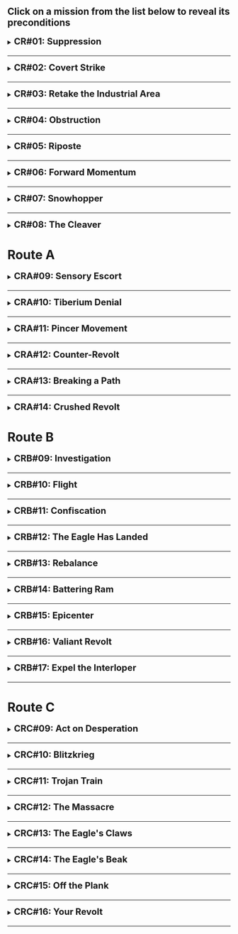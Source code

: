 <h2>Click on a mission from the list below to reveal its preconditions</h2>

<details id="cr01" style="margin-bottom: 20px">
<summary><p style="font-size:20px;display:inline;font-weight:bold;cursor:pointer">CR#01: Suppression</summary>

### Preconditions Unlocked In This Mission:
* Destroy the church in the town at the east side of the map, near the Communication Center that the player must capture for the first objective. 
	* Unlocks the precondition **Church #1 Destroyed?** in [CR#02](#cr02).

### Preconditions Used In This Mission:
* None.

</details>

* * *

<details id="cr02" style="margin-bottom: 20px">
<summary><p style="font-size:20px;display:inline;font-weight:bold;cursor:pointer">CR#02: Covert Strike</summary>

### Preconditions Unlocked In This Mission:
* Destroy the church at the south side of the map with the precondition **Church #1 Destroyed?** enabled. 
	* Unlocks the precondition **Church #2 Destroyed?** in [CR#03](#cr03).

### Preconditions Used In This Mission:
* **Church #1 Destroyed?** - Whether the church in the civilian village was destroyed in [CR#01](#cr01).
	* Effect: The priest at the church betrays the player, unleashing two attack dogs at them when they approach the church. Required to unlock Route C.

</details>

* * *
   
<details id="cr03" style="margin-bottom: 20px">
<summary><p style="font-size:20px;display:inline;font-weight:bold;cursor:pointer">CR#03: Retake the Industrial Area</summary>

### Preconditions Unlocked In This Mission:
* Destroy the church at the south-east side of the map with the precondition **Church #2 Destroyed?** enabled. 
	* Unlocks the precondition **Church #3 Destroyed?** in [CR#04](#cr04) and [CR#05](#cr05).
* Capture and Keep the Oil Refineries at the north western part of the map. Unlocks the precondition **Oil Refineries Captured?** in [CR#05](#cr05).

### Preconditions Used In This Mission:
* **Church #2 Destroyed?** - Whether the church in the south part of the region was destroyed in [CR#02](#cr02).
	* Effect: The civilians launch an attack wave on the player during the mission. Required to unlock Route C.

</details>
   
* * *

<details id="cr04" style="margin-bottom: 20px">
<summary><p style="font-size:20px;display:inline;font-weight:bold;cursor:pointer">CR#04: Obstruction</summary>

### Preconditions Unlocked In This Mission:
* None.

### Preconditions Used In This Mission:
* **Church #3 Destroyed?** - Whether the church in the civilian village was destroyed in [CR#03](#cr03).
	* Effect: The civilians launch an attack on the player's forces when they come near a civilian hub located to the west of the final objective.

</details>
   
* * *

<details id="cr05" style="margin-bottom: 20px">
<summary><p style="font-size:20px;display:inline;font-weight:bold;cursor:pointer">CR#05: Riposte</summary>

### Preconditions Unlocked In This Mission:
* Destroy the 3 remaining churches found on this map at the south, southeast and north positions with the **Church #3 Destroyed?** precondition enabled. 
	* Unlocks the precondition **All Churches Destroyed?** in [CR#06](#cr06) and [CR#07](#cr07).

### Preconditions Used In This Mission:
* **Church #3 Destroyed?** - Whether the church in the civilian village was destroyed in [CR#03](#cr03).
	* Effect: The civilians periodically spawn hostile militia forces and attack the player's forces and base. Required to unlock Route C.
* **Oil Refineries Captured** - Whether the northwestern Oil Refineries were captured and preserved during [CR#03](#cr03).
	* Effect: Grants 3000 additional credits some time after getting an MCV.

</details>
   
* * *

<details id="cr06" style="margin-bottom: 20px">
<summary><p style="font-size:20px;display:inline;font-weight:bold;cursor:pointer">CR#06: Forward Momentum</summary>

### Preconditions Unlocked In This Mission:
* Destroy the 3 Shore Artillery located at the north west section of the map. 
	* Unlocks the **Extra Naval Route Opened?** precondition in [CR#07](#cr07).

### Preconditions Used In This Mission:
* **All Churches Destroyed?** - Whether all 5 churches were destroyed in [CR#01](#cr01), [CR#02](#cr02), [CR#03](#cr03) and [CR#05](#cr05).
	* Effect: The civilians sabotage the bridge connecting to the east island from the south. The player and the civilians are hostile to each other.

</details>
   
* * *

<details id="cr07" style="margin-bottom: 20px">
<summary><p style="font-size:20px;display:inline;font-weight:bold;cursor:pointer">CR#07: Snowhopper</summary>

### Preconditions Unlocked In This Mission:
* Evacuate the civilians at the southern island by destroying the Shore Artillery preventing the transport from leaving. Can only be done with the **All Churches Destroyed?** precondition set to "No". Unlocks the **Civilians Evacuated?** precondition in [CR#08](#cr08).
* Kill all the civilians at the southern island and the Soviet base that accompanies them. Can only be done with the **All Churches Destroyed** set to "Yes". 
	* Unlocks the **Civilian Village Destroyed?** precondition in [CR#08](#cr08).

### Preconditions Used In This Mission:
* **Extra Naval Route Opened?** - Whether the 3 Shore Artillery were destroyed at [CR#06](#cr06).
	* Effect: Spawns an additional GDI reinforcements of 3 Frigates and 2 Gunboats some time after reaching the second main island. 
* **All Churches Destroyed?** - Whether all 5 churches were destroyed in [CR#01](#cr01), [CR#02](#cr02), [CR#03](#cr03) and [CR#05](#cr05).
	* Effect: The civilians become allies with the Soviets, assisting them in creating a base at the southern island. Adds a new mandatory objective to destroy the new southern Soviet base and the entire village, and adjusts some of the behaviors of the map, such as when certain reinforcements arrive.

</details>
   
* * *

<details id="cr08" style="margin-bottom: 20px">
<summary><p style="font-size:20px;display:inline;font-weight:bold;cursor:pointer">CR#08: The Cleaver</summary>

### Preconditions Unlocked In This Mission:
* None.

### Preconditions Used In This Mission:
* **Civilians Evacuated?** - Whether the civilians evacuated in [CR#07](#cr07).
	* Effect: Allows the player to investigate the outskirts of the village, which unlocks Route B.
* **Civilian Village Destroyed?** - Whether the civilian village was destroyed in [CR#07](#cr07).
	* Effect: Turns the civilian population against the player, siding with Nod and Soviet. Spawns dangerous waves of armed civilians militants that carry various firearms trying to take the player down. Completing this mission with this precondition active will unlock Route C.

### Important Notes For This Mission:
* As long as **Civilian Village Destroyed?** precondition is set to "No", the player will automatically unlock Route A by beating this mission.
* This mission's preconditions are mutually exclusive. If both of the preconditions are set to "Yes", the game client will show a message to the player explaining that the mission cannot be launched using this preconditions set. The player will have to set at least one of the two preconditions to "No" to launch the mission.

</details>
   


# Route A

<details id="cra09" style="margin-bottom: 20px">
<summary><p style="font-size:20px;display:inline;font-weight:bold;cursor:pointer">CRA#09: Sensory Escort</summary>

### Preconditions Unlocked In This Mission:
* Destroy the Nod units located south of the civilian village, along the shore, freeing the GDI units from being sieged. 
	* Unlocks the **GDI Forces Freed?** precondition in [CRA#10](#cra10).

### Preconditions Used In This Mission:
* None.

</details>
   
* * *

<details id="cra10" style="margin-bottom: 20px">
<summary><p style="font-size:20px;display:inline;font-weight:bold;cursor:pointer">CRA#10: Tiberium Denial</summary>

### Preconditions Unlocked In This Mission:
* Destroy the cluster of 6 power plants located at the southeast Soviet base. 
	* Unlocks the **Power Facility Destroyed?** precondition in [CRA#12](#cra12).

### Preconditions Used In This Mission:
* **GDI Forces Freed?** - Whether the GDI forces released from the Nod siege in [CRA#09](#cra09).
	* Effect: Grants a GDI reinforcement of 2 Mammoths and 3 Grenade Launchers to the player after some time through the sea to the west.

</details>
   
* * *

<details id="cra11" style="margin-bottom: 20px">
<summary><p style="font-size:20px;display:inline;font-weight:bold;cursor:pointer">CRA#11: Pincer Movement</summary>

### Preconditions Unlocked In This Mission:
* None.

### Preconditions Used In This Mission:
* None.

</details>
   
* * *

<details id="cra12" style="margin-bottom: 20px">
<summary><p style="font-size:20px;display:inline;font-weight:bold;cursor:pointer">CRA#12: Counter-Revolt</summary>

### Preconditions Unlocked In This Mission:
* Destroy the two Nod bases on the north of the map.
	* Unlocks the **Nod City Base Destroyed?** precondition in [CRA#14](#cra14).

### Preconditions Used In This Mission:
* **Power Facility Destroyed?** - Whether the power plant cluster at the south-eastern Soviet base were destroyed in [CRA#10](#cra10).
	* Effect: Disables most of the Tesla Coils on the map.

</details>
   
* * *

<details id="cra13" style="margin-bottom: 20px">
<summary><p style="font-size:20px;display:inline;font-weight:bold;cursor:pointer">CRA#13: Breaking a Path</summary>

### Preconditions Unlocked In This Mission:
* Destroy the Soviet and Nod forces laying siege on Toikka's forces located to the south.
	* Unlocks the **Co-Commander's Forces Saved?** precondition in [CRA#14](#cra14).

### Preconditions Used In This Mission:
* None.

</details>
   
* * *

<details id="cra14" style="margin-bottom: 20px">
<summary><p style="font-size:20px;display:inline;font-weight:bold;cursor:pointer">CRA#14: Crushed Revolt</summary>

### Preconditions Unlocked In This Mission:
* None.

### Preconditions Used In This Mission:
* **Co-Commander's Forces Saved?** - Whether Toikka's forces were released from the Nod and Soviet siege in [CRA#13](#cra13).
	* Effect: Grants reinforcements of 4 Light Tanks, 4 Rangers, 6 Tank Destroyers, and an APC holding 3 Machine Gunners and 2 Rocket Soldiers after some time. 
* **Nod City Base Destroyed?** - Whether the couple Nod bases were destroyed in [CRA#12](#cra12).
	* Effect: Grants AI controlled GDI reinforcements of 10 Mammoth Tanks, 8 Medium Tanks, 4 MLRSs, 8 Grenade Launchers, 2 Orcas and 1 A-10 to assist the player in the fight. 

### Important Notes For This Mission:
* This is the finale for Route A. The ending that the player gets is based on whether the **Co-Commander's Forces Saved?** precondition is set to "Yes". 
	* If the precondition was set to "No", the player will get Ending I. Otherwise, the player will get Ending II.
* At the north side of the map, near the Metallic Nod's temple, there is a Comm. Center that can be captured. Doing so unlocks a bonus mission that will be introduced later to the campaign.

</details>
   


# Route B

<details id="crb09" style="margin-bottom: 20px">
<summary><p style="font-size:20px;display:inline;font-weight:bold;cursor:pointer">CRB#09: Investigation</summary>

### Preconditions Unlocked In This Mission:
* Infiltrate the Radar Dome inside Ivanov's base. 
	* Unlocks the **Radar Spied?** precondition in [CRB#11](#crb11).

### Preconditions Used In This Mission:
* None.

</details>
   
* * *

<details id="crb10" style="margin-bottom: 20px">
<summary><p style="font-size:20px;display:inline;font-weight:bold;cursor:pointer">CRB#10: Flight</summary>

### Preconditions Unlocked In This Mission:
* Locate the Harvester at the south east of the map and preserve it until the mission is completed.
	* Unlocks the **Ore Truck Saved?** precondition in [CRB#11](#crb11).

### Preconditions Used In This Mission:
* None.

</details>
   
* * *

<details id="crb11" style="margin-bottom: 20px">
<summary><p style="font-size:20px;display:inline;font-weight:bold;cursor:pointer">CRB#11: Confiscation</summary>

### Preconditions Unlocked In This Mission:
* Capture the Communication Center at the south-east position of the map.
	* Unlocks the **Radar Captured?** precondition in [CRB#12](#crb12).

### Preconditions Used In This Mission:
* **Radar Spied?** - Whether the Spy has infiltrated the Radar Dome at Ivanov's base in [CRB#09](#crb09).
	* Effect: Reveals key positions in all enemy bases and outposts, alongside the Soviet's War Factory and a group of 4 Oil Refineries. This occurs some time after the game starts.

* **Ore Truck Saved?** - Whether the Ore Truck was found and preserved in [CRB#10](#crb10).
	* Effect: Spawns an additional Ore Truck near the starting position shortly after capturing the Ore Refinery in the outpost.

</details>
   
* * *

<details id="crb12" style="margin-bottom: 20px">
<summary><p style="font-size:20px;display:inline;font-weight:bold;cursor:pointer">CRB#12: The Eagle Has Landed</summary>

### Preconditions Unlocked In This Mission:
* None.

### Preconditions Used In This Mission:
* **Radar Captured?** - Whether the Comm. Center was captured in [CRB#11](#crb11).
	* Effect: Disables the civilians from spawning forces to attack the player's forces.

</details>
   
* * *

<details id="crb13" style="margin-bottom: 20px">
<summary><p style="font-size:20px;display:inline;font-weight:bold;cursor:pointer">CRB#13: Rebalance</summary>

### Preconditions Unlocked In This Mission:
* Locate the supply truck at the south-east of the map, and bring it in front of the church near GDI's starting point, a bit to the north east.
	* Unlocks the **Truck Brought To Church?** precondition in [CRB#15](#crb15).

### Preconditions Used In This Mission:
* None.

</details>
   
* * *

<details id="crb14" style="margin-bottom: 20px">
<summary><p style="font-size:20px;display:inline;font-weight:bold;cursor:pointer">CRB#14: Battering Ram</summary>

### Preconditions Unlocked In This Mission:
* Use an engineer to repair the ruined civilian villa located at the east side of the map, past the river. Then, make sure Yarvelja, which comes out of the structure as a Soviet Commando (looks like Volkov) survives until the end of the mission.
	* Unlocks the **Accept Yarvelja's Offer?** precondition in [CRB#15](#crb15).

### Preconditions Used In This Mission:
* None.

</details>
   
* * *

<details id="crb15" style="margin-bottom: 20px">
<summary><p style="font-size:20px;display:inline;font-weight:bold;cursor:pointer">CRB#15: Epicenter</summary>

### Preconditions Unlocked In This Mission:
* With the **Accept Yarvelja's Offer** precondition set to "Yes", make sure Yarvelja makes it safely to the Soviet base at the northeast position to start a ceasefire with the Soviets. Then, beat the mission without letting the ceasefire be broken (see the precondition for more information).
	* Unlocks the **Peace with Neo-Soviets?** precondition in [CRB#16](#crb16) and [CRB#17](#crb17).

* Intercept a supply truck holding chemical barrels that travels from the southeast through the Nod base to the Government base at the southwest. This truck spawns at a random time some time after the destroying the SAM Sites. 
	* Unlocks the **Chem Truck Intercepted?** precondition in [CRB#16](#crb16).

### Preconditions Used In This Mission:
* **Truck Brought To Church?**- Whether the supply truck has been brought to the church in [CRB#13](#crb13).
	* Effect: Spawns reinforcements of 4 Machine Gunners at the church at the north position of the map some time after destroying the SAM sites.

* **Accept Yarvelja's Offer?** - Whether the player have liberated Yarvelja and accepted his ceasfire offer in [CRB#14](#crb14).
	* Effect: Yarvelja will travel through the northern part of the map, reaching the Soviet base at the northeast, triggering a ceasefire between the player's forces and the Soviets. This ceasefire can be broken by Soviet units or structure taking damage. Additionally, Nod will eventually launch an attack wave at the Soviets using GDI units. If not intercepted, this attack wave will break the ceasefire.	
	* Note: if this precondition is set to "No", the Soviets will be hostile to the player and periodically send attack waves to their base. In order to win, the player will have to eliminate the Soviets as well, in addition to the usual Government and Nod. If the precondition is set to "Yes", the player does not have to eliminate the Soviets to win.

</details>
   
* * *

<details id="crb16" style="margin-bottom: 20px">
<summary><p style="font-size:20px;display:inline;font-weight:bold;cursor:pointer">CRB#16: Valiant Revolt</summary>

### Preconditions Unlocked In This Mission:
* Keep the City Council (Stock Exchange model) intact, and do not let 15 or more civilian buildings in the city to be destroyed the end of the mission. The player may capture the City Council for themselves to generate funds, but it must be kept intact.
	* Unlocks the **City Preserved?** precondition in [CRB#17](#crb17).

### Preconditions Used In This Mission:
* **Chem Truck Intercepted?** - Whether the supply truck carrying chemical barrels has been intercepted in [CRB#15](#crb15).
	* Effect: Removes chemical warheads from the Battle Rig's attacks and halves its HP.

* **Peace with Neo-Soviets?** - Whether the ceasefire with the Soviets remained intact through the end of the [CRB#15](#crb15).
	* Effect: After a long time, the Soviets will show up with reinforcements consisting of Yarvelja, 6 Heavy Tanks, 4 Tesla Tanks, and a Soviet MCV. Those forces are under the player's control, allowing them to build Soviet tech.

</details>
   
* * *

<details id="crb17" style="margin-bottom: 20px">
<summary><p style="font-size:20px;display:inline;font-weight:bold;cursor:pointer">CRB#17: Expel the Interloper</summary>

### Preconditions Unlocked In This Mission:
* None.

### Preconditions Used In This Mission:
* **Peace with Neo-Soviets?** - Whether the ceasefire with the Soviets remained intact through the end of the [CRB#15](#crb15).
	* Effect: Deteremines who will be the force assisting Nod that the player must also eliminate and the reinforcements that the player gets when that force arrives. If set to "Yes", the player will have to eliminate a Government base and get reinforcements of 5 Heavy Tanks, 6 V2 Launchers, and 4 Soviet Mammoth Tanks. Otherwise, the player will have to eliminate a Soviet base instead and gain a reinforcements of 4 Tank Destroyers, 5 Artillery, 8 Machine Gunners, 2 Medics and 2 Mechanics.

* **City Preserved?** - Whether the city the City Council remained relatively intact in [CRB#16](#crb16).
	* Effect: Affects which ending the player gets upon completing this mission.

### Important Notes For This Mission:
* This is the finale for Route B. The ending that the player gets is based on the combination of both the **Peace with Neo-Soviets?** and the **City Preserved?** preconditions that were used in this mission. Each combination grants a different ending.
	* If both **Peace with Neo-Soviets?** and **City Preserved?** are set to "No", the player will get ending III.
	* If **Peace with Neo-Soviets?** is set to "Yes" but **City Preserved?** is set to "No", the player will get ending IV.
	* If **Peace with Neo-Soviets?** is set to "No" but **City Preserved?** is set to "Yes", the player will get ending V.
	* If both **Peace with Neo-Soviets?** and **City Preserved?** are set to "Yes", the player will get ending VI.

</details>
   
* * *

# Route C

<details id="crc09" style="margin-bottom: 20px">
<summary><p style="font-size:20px;display:inline;font-weight:bold;cursor:pointer">CRC#09: Act on Desperation</summary>

### Preconditions Unlocked In This Mission:
* Capture the under construction Nuke Silo in the east Soviet base.
	* Unlocks the **Nuke Captured?** precondition in [CRC#10](#crc10).

### Preconditions Used In This Mission:
* None.

</details>
   
* * *

<details id="crc10" style="margin-bottom: 20px">
<summary><p style="font-size:20px;display:inline;font-weight:bold;cursor:pointer">CRC#10: Blitzkrieg</summary>

### Preconditions Unlocked In This Mission:
* None.

### Preconditions Used In This Mission:
* **Nuke Captured?** - Whether the Nuke Silo that was under construction was captured in [CRC#09](#crc09).
	* Effect: Spawns 4 Demo Trucks shortly after the MCV is deployed from the starting position.

</details>
   
* * *

<details id="crc11" style="margin-bottom: 20px">
<summary><p style="font-size:20px;display:inline;font-weight:bold;cursor:pointer">CRC#11: Trojan Train</summary>

### Preconditions Unlocked In This Mission:
* None.

### Preconditions Used In This Mission:
* None.

</details>
   
* * *

<details id="crc12" style="margin-bottom: 20px">
<summary><p style="font-size:20px;display:inline;font-weight:bold;cursor:pointer">CRC#12: The Massacre</summary>

### Preconditions Unlocked In This Mission:
* None.

### Preconditions Used In This Mission:
* None.

</details>
   
* * *

<details id="crc13" style="margin-bottom: 20px">
<summary><p style="font-size:20px;display:inline;font-weight:bold;cursor:pointer">CRC#13: The Eagle's Claws</summary>

### Preconditions Unlocked In This Mission:
* None.

### Preconditions Used In This Mission:
* None.

</details>
   
* * *

<details id="crc14" style="margin-bottom: 20px">
<summary><p style="font-size:20px;display:inline;font-weight:bold;cursor:pointer">CRC#14: The Eagle's Beak</summary>

### Preconditions Unlocked In This Mission:
* Keep at least one of Toikka's factories and tech structures (Barracks, War Factory, Helipad, Radar Dome and Tech Center) intact until the end of the mission.
	* Unlocks the **Toikka Saved?** precondition in [CRC#15](#crc15) and [CRC#16](#crc16).
* Keep at least one of Nod's factories (Hand of Nod, Naval Yard) intact until the end of the mission.
	* Unlocks the **Nod Outpost Preserved?** precondition in [CRC#15](#crc15).

### Preconditions Used In This Mission:
* None.

</details>
   
* * *

<details id="crc15" style="margin-bottom: 20px">
<summary><p style="font-size:20px;display:inline;font-weight:bold;cursor:pointer">CRC#15: Off the Plank</summary>

### Preconditions Unlocked In This Mission:
* None.

### Preconditions Used In This Mission:
* **Nod Outpost Preserved?** - Whether Nod's outpost was kept intact in [CRC#14](#crc14).
	* Effect: Some time after the enemy is activated, grants reinforcemets from Nod consisting of 4 veteran Stealth Tanks. Additionally, adds a new mandatory objective: destroy the GDI Battleship. When the GDI Battleship is revealed and the GDI bases along the river are destroyed, Nod will grant the player reinforcements of 12 Laser Corvettes from the north west. At that point, the player will gain the ability to build Allied Naval Yards, and more Laser Corvettes can be built from those. The mission will only end when the player destroys all GDI bases and the GDI Battleship. 

* **Toikka Saved?** - Whether Toikka's base was kept intact in [CRC#14](#crc14).
	* Effect: Shortly after all GDI bases have been activated, grants AI controlled reinforcements of 12 Light Tanks, 12 Rangers, 12 Medium Tanks, 6 Tank Destroyers, 16 Machine Gunners, 24 Rifle Infantry, and 18 Rocket Soldiers from the starting position to attack GDI bases.

### Important Notes For This Mission:
* This is the finale for Route C. The ending that the player gets is based on whether the **Nod Outpost Preserved?** precondition is set to "Yes". 
	* If the precondition was set to "Yes", the player will get ending VII. Otherwise, the player will get ending VIII.
	* The **Toikka Saved?** precondition also serves a minor part in the ending cutscenes based on whether it was set to "Yes" or not, but does not affect the ending itself.

* The player can continue playing and do [CRC#16](#crc16), which will instead introduce an alternate finale, where the player revolts against Ivanov and takes his place.

</details>
   
* * *

<details id="crc16" style="margin-bottom: 20px">
<summary><p style="font-size:20px;display:inline;font-weight:bold;cursor:pointer">CRC#16: Your Revolt</summary>

### Preconditions Unlocked In This Mission:
* None.

### Preconditions Used In This Mission:
* **Toikka Saved?** - Whether Toikka's base was kept intact in [CRC#14](#crc14).
	* Effect: Shortly after the game starts, Toikka will enter in with a force to attack the player, alongside an MCV that starts a base to the south, assisting Ivanov against the player. This base replaces one of the bases that Ivanov sets up much later in the mission. The player must also destroy Toikka's base to complete the mission. Additionally, Toikka spawns a massive attack wave against the player some time after deploying the base.

### Important Notes For This Mission:
* This is the alternate finale for Route C. The ending depends on whether the player has managed to destroy the Comm. Centers located in this mission before the timer runs out.
	* There are three Comm. Centers located at the north-east, south-east, and south-west positions of the map. Destroying each of those Comm. Centers will extend the timer slightly. If all three Comm. Centers are destroyed before the time runs out, the timer stops, marking it as a success. Otherwise, if the timer expires, it is marked as a failure. The player can still beat the mission regardless.

	* If the Comm. Centers were not destroyed in time, the player will get ending IX. Otherwise, the player will get ending X.

</details>
   
* * *
